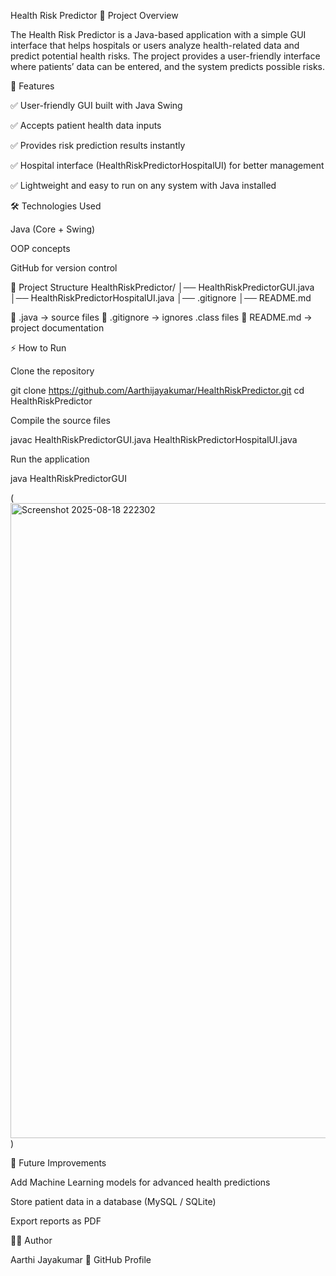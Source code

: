 Health Risk Predictor
📌 Project Overview

The Health Risk Predictor is a Java-based application with a simple GUI interface that helps hospitals or users analyze health-related data and predict potential health risks.
The project provides a user-friendly interface where patients’ data can be entered, and the system predicts possible risks.

🚀 Features

✅ User-friendly GUI built with Java Swing

✅ Accepts patient health data inputs

✅ Provides risk prediction results instantly

✅ Hospital interface (HealthRiskPredictorHospitalUI) for better management

✅ Lightweight and easy to run on any system with Java installed

🛠️ Technologies Used

Java (Core + Swing)

OOP concepts

GitHub for version control

📂 Project Structure
HealthRiskPredictor/
│── HealthRiskPredictorGUI.java
│── HealthRiskPredictorHospitalUI.java
│── .gitignore
│── README.md


🔹 .java → source files
🔹 .gitignore → ignores .class files
🔹 README.md → project documentation

⚡ How to Run

Clone the repository

git clone https://github.com/Aarthijayakumar/HealthRiskPredictor.git
cd HealthRiskPredictor


Compile the source files

javac HealthRiskPredictorGUI.java HealthRiskPredictorHospitalUI.java


Run the application

java HealthRiskPredictorGUI


(<img width="1915" height="1016" alt="Screenshot 2025-08-18 222302" src="https://github.com/user-attachments/assets/b10b4028-32d6-4e9e-9284-d6434cd1280c" />
)

🔮 Future Improvements

Add Machine Learning models for advanced health predictions

Store patient data in a database (MySQL / SQLite)

Export reports as PDF

👩‍💻 Author

Aarthi Jayakumar
🔗 GitHub Profile
